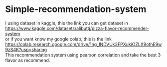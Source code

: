 # Simple-recommendation-system
I using dataset in kaggle, this the link you can get dataset in https://www.kaggle.com/datasets/alibuttj/pizza-flavor-recommender-system  <br/>
or if you want know my google colab, this is the link https://colab.research.google.com/drive/1ng_lNDVUk3FPXukiOZLX9othE9w9zS4K?usp=sharing <br/>
This recommendation system using pearson correlation and take the best 3 flavor as recommend. 
